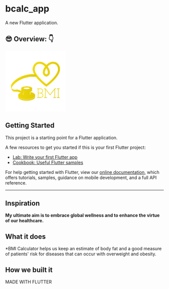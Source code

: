 # bcalc_app

A new Flutter application.


 ## :sunglasses:  Overview: :point_down:

 <img src="https://github.com/tharunc/bcalc_app/blob/master/android/app/src/main/res/mipmap-xxxhdpi/ic_launcher.png"/> <br>



## Getting Started

This project is a starting point for a Flutter application.

A few resources to get you started if this is your first Flutter project:

- [Lab: Write your first Flutter app](https://flutter.dev/docs/get-started/codelab)
- [Cookbook: Useful Flutter samples](https://flutter.dev/docs/cookbook)

For help getting started with Flutter, view our
[online documentation](https://flutter.dev/docs), which offers tutorials,
samples, guidance on mobile development, and a full API reference.


---

## Inspiration
**My ultimate aim is to embrace global wellness and to enhance the virtue of our healthcare.**

## What it does

*BMI Calculator helps us keep an estimate of body fat and a good measure of patients' risk for diseases that can occur with overweight and obesity.

## How we built it

MADE WITH FLUTTER

